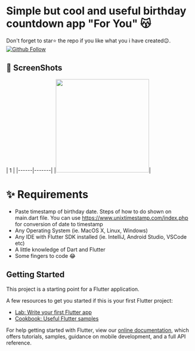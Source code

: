 # Simple but cool and useful birthday countdown app "For You" 😽

Don't forget to star⭐ the repo if you like what you i have created😉.
[![Github Follow](https://img.shields.io/github/followers/ruslanbek0809?style=social)](https://github.com/Ruslanbek0809)


## 📸 ScreenShots

| 1 |
|------|-------|
|<img src="assets/screen_sample.gif" width="250">|

# ✨ Requirements
- Paste timestamp of birthday date. Steps of how to do shown on main.dart file. You can use https://www.unixtimestamp.com/index.php for conversion of date to timestamp
- Any Operating System (ie. MacOS X, Linux, Windows)
- Any IDE with Flutter SDK installed (ie. IntelliJ, Android Studio, VSCode etc)
- A little knowledge of Dart and Flutter
- Some fingers to code 😂

## Getting Started

This project is a starting point for a Flutter application.

A few resources to get you started if this is your first Flutter project:

- [Lab: Write your first Flutter app](https://flutter.dev/docs/get-started/codelab)
- [Cookbook: Useful Flutter samples](https://flutter.dev/docs/cookbook)

For help getting started with Flutter, view our
[online documentation](https://flutter.dev/docs), which offers tutorials,
samples, guidance on mobile development, and a full API reference.
